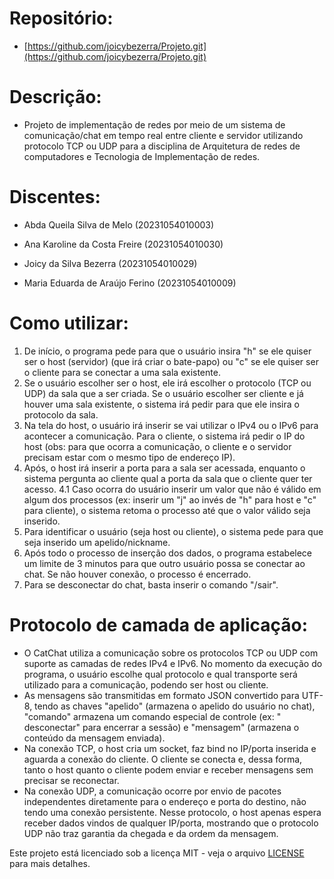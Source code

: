# Repositório:
- [https://github.com/joicybezerra/Projeto.git](https://github.com/joicybezerra/Projeto.git)

# Descrição:
- Projeto de implementação de redes por meio de um sistema de comunicação/chat em tempo real entre cliente e servidor utilizando protocolo TCP ou UDP para a disciplina de Arquitetura de redes de computadores e Tecnologia de Implementação de redes.

# Discentes:
- Abda Queila Silva de Melo (20231054010003) 

- Ana Karoline da Costa Freire (20231054010030)

- Joicy da Silva Bezerra (20231054010029)

- Maria Eduarda de Araújo Ferino (20231054010009)

# Como utilizar:

1. De início, o programa pede para que o usuário insira "h" se ele quiser ser o host (servidor) (que irá criar o bate-papo) ou "c" se ele quiser ser o cliente para se conectar a uma sala existente. 
2. Se o usuário escolher ser o host, ele irá escolher o protocolo (TCP ou UDP) da sala que a ser criada. Se o usuário escolher ser cliente e já houver uma sala existente, o sistema irá pedir para que ele insira o protocolo da sala. 
3. Na tela do host, o usuário irá inserir se vai utilizar o IPv4 ou o IPv6 para acontecer a comunicação. Para o cliente, o sistema irá pedir o IP do host (obs: para que ocorra a comunicação, o cliente e o servidor precisam estar com o mesmo tipo de endereço IP).
4. Após, o host irá inserir a porta para a sala ser acessada, enquanto o sistema pergunta ao cliente qual a porta da sala que o cliente quer ter acesso.
4.1 Caso ocorra do usuário inserir um valor que não é válido em algum dos processos (ex: inserir um "j" ao invés de "h" para host e "c" para cliente), o sistema retoma o processo até que o valor válido seja inserido.
5. Para identificar o usuário (seja host ou cliente), o sistema pede para que seja inserido um apelido/nickname.
6. Após todo o processo de inserção dos dados, o programa estabelece um limite de 3 minutos para que outro usuário possa se conectar ao chat. Se não houver conexão, o processo é encerrado. 
7. Para se desconectar do chat, basta inserir o comando "/sair".

# Protocolo de camada de aplicação: 
- O CatChat utiliza a comunicação sobre os protocolos TCP ou UDP com suporte as camadas de redes IPv4 e IPv6. No momento da execução do programa, o usuário escolhe qual protocolo e qual transporte será utilizado para a comunicação, podendo ser host ou cliente.
- As mensagens são transmitidas em formato JSON convertido para UTF-8, tendo as chaves "apelido" (armazena o apelido do usuário no chat), "comando" armazena um comando especial de controle (ex: " desconectar" para encerrar a sessão) e "mensagem" (armazena o conteúdo da mensagem enviada).
- Na conexão TCP, o host cria um socket, faz bind no IP/porta inserida e aguarda a conexão do cliente. O cliente se conecta e, dessa forma, tanto o host quanto o cliente podem enviar e receber mensagens sem precisar se reconectar.
- Na conexão UDP, a comunicação ocorre por envio de pacotes independentes diretamente para o endereço e porta do destino, não tendo uma conexão persistente. Nesse protocolo, o host apenas espera receber dados vindos de qualquer IP/porta, mostrando que o protocolo UDP não traz garantia da chegada e da ordem da mensagem.

Este projeto está licenciado sob a licença MIT - veja o arquivo [LICENSE](LICENSE) para mais detalhes.
